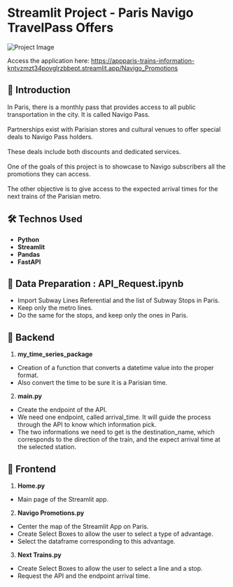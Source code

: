 # Streamlit Project - Paris Navigo TravelPass Offers

![Project Image](https://c0.lestechnophiles.com/www.numerama.com/wp-content/uploads/2024/05/navigo-metro-2-1024x576.jpg?avif=1&key=55b16b38)

Access the application here: https://appparis-trains-information-kntvzmzt34povglrzbbept.streamlit.app/Navigo_Promotions

## 🚀 Introduction

In Paris, there is a monthly pass that provides access to all public transportation in the city. It is called Navigo Pass.<br><br>
Partnerships exist with Parisian stores and cultural venues to offer special deals to Navigo Pass holders.<br><br>
These deals include both discounts and dedicated services.<br><br>
One of the goals of this project is to showcase to Navigo subscribers all the promotions they can access.<br><br>
The other objective is to give access to the expected arrival times for the next trains of the Parisian metro.

## 🛠️ Technos Used

- **Python**
- **Streamlit**
- **Pandas**
- **FastAPI**

## 🔑 Data Preparation : API_Request.ipynb
- Import Subway Lines Referential and the list of Subway Stops in Paris.
- Keep only the metro lines.
- Do the same for the stops, and keep only the ones in Paris.

## 🔑 Backend

1. **my_time_series_package**
- Creation of a function that converts a datetime value into the proper format.
- Also convert the time to be sure it is a Parisian time.

2. **main.py**
- Create the endpoint of the API.
- We need one endpoint, called arrival_time. It will guide the process through the API to know which information pick.
- The two informations we need to get is the destination_name, which corresponds to the direction of the train, and the expect arrival time at the selected station.

## 🔑 Frontend

1. **Home.py**
- Main page of the Streamlit app.

2. **Navigo Promotions.py**
- Center the map of the Streamlit App on Paris.
- Create Select Boxes to allow the user to select a type of advantage.
- Select the dataframe corresponding to this advantage.

3. **Next Trains.py**
- Create Select Boxes to allow the user to select a line and a stop.
- Request the API and the endpoint arrival time.

